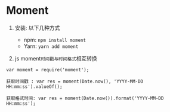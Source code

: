 # Moment

1. 安装: 以下几种方式
    * npm: `npm install moment`
    * Yarn: `yarn add moment`

2. js moment`时间戳与时间格式`相互转换
```
var moment = require('moment');

获取时间戳 : var res = moment(Date.now(), 'YYYY-MM-DD HH:mm:ss').valueOf();

获取格式时间: var res = moment(Date.now()).format('YYYY-MM-DD HH:mm:ss');

```







